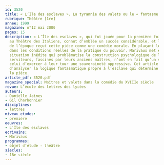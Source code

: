 ```yaml
---
id: 3520
title: « L’Île des esclaves ». La tyrannie des valets ou le « fantasme de maître »
rubrique: Théâtre [1re]
annee: 1999
magazine: n°12 mai 2000
pages: 15
description: « L’Île des esclaves », qui fut jouée pour la première fois en 1725,
  au Théâtre des Italiens, connut d’emblée un succès considérable, et la critique
  de l’époque reçut cette pièce comme une comédie morale. En plaçant les serviteurs
  dans les conditions réelles de la pratique du pouvoir, Marivaux met en scène une
  situation inédite qui problématise la construction psychologique de la pièce – les
  serviteurs, fascinés par leurs anciens maîtres, n’ont en fait qu’un seul désir,
  celui d’exercer à leur tour une souveraineté oppressive. Cet article se propose
  d’analyser la logique fantasmatique propre à l’esclave qui détermine le sens de
  la pièce.
article_pdf: 3520.pdf
magazine_special: Maîtres et valets dans la comédie du XVIIIe siècle
revue: L’école des lettres des lycées
auteurs:
- Danielle Jaines
- Gil Charbonnier
disciplines:
- lettres
niveau_etudes:
- première
oeuvres:
- L’Île des esclaves
ecrivains:
- Marivaux
programmes:
- objet d’étude - théâtre
siecles:
- 18e siècle
---
```

